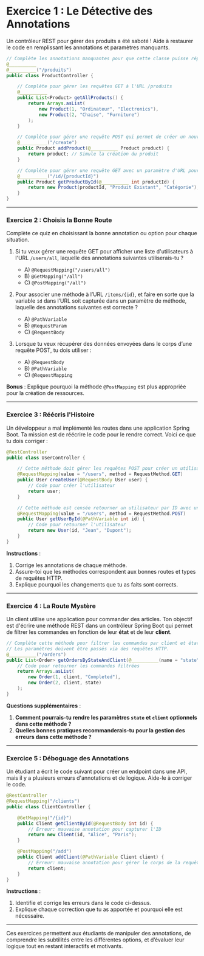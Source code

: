 # **Exercice 1 : Le Détective des Annotations**

Un contrôleur REST pour gérer des produits a été saboté ! Aide à restaurer le code en remplissant les annotations et paramètres manquants.

```java
// Complète les annotations manquantes pour que cette classe puisse répondre aux requêtes HTTP
@__________
@__________("/produits")
public class ProductController {

    // Complète pour gérer les requêtes GET à l'URL /produits
    @__________
    public List<Product> getAllProducts() {
        return Arrays.asList(
            new Product(1, "Ordinateur", "Electronics"),
            new Product(2, "Chaise", "Furniture")
        );
    }

    // Complète pour gérer une requête POST qui permet de créer un nouveau produit
    @__________("/create")
    public Product addProduct(@__________ Product product) {
        return product; // Simule la création du produit
    }

    // Complète pour gérer une requête GET avec un paramètre d'URL pour récupérer un produit par son ID
    @__________("/id/{productId}")
    public Product getProductById(@__________ int productId) {
        return new Product(productId, "Produit Existant", "Catégorie"); // Simule le retour d’un produit
    }
}
```















---

### **Exercice 2 : Choisis la Bonne Route**

Complète ce quiz en choisissant la bonne annotation ou option pour chaque situation.  

1. Si tu veux gérer une requête GET pour afficher une liste d'utilisateurs à l'URL `/users/all`, laquelle des annotations suivantes utiliserais-tu ?
   - A) `@RequestMapping("/users/all")`
   - B) `@GetMapping("/all")`
   - C) `@PostMapping("/all")`

2. Pour associer une méthode à l’URL `/items/{id}`, et faire en sorte que la variable `id` dans l’URL soit capturée dans un paramètre de méthode, laquelle des annotations suivantes est correcte ?
   - A) `@PathVariable`
   - B) `@RequestParam`
   - C) `@RequestBody`

3. Lorsque tu veux récupérer des données envoyées dans le corps d’une requête POST, tu dois utiliser :
   - A) `@RequestBody`
   - B) `@PathVariable`
   - C) `@RequestMapping`

**Bonus** : Explique pourquoi la méthode `@PostMapping` est plus appropriée pour la création de ressources.

---

### **Exercice 3 : Réécris l'Histoire**

Un développeur a mal implémenté les routes dans une application Spring Boot. 
Ta mission est de réécrire le code pour le rendre correct. Voici ce que tu dois corriger :

```java
@RestController
public class UserController {

    // Cette méthode doit gérer les requêtes POST pour créer un utilisateur, mais elle est incorrecte. Corrige-la.
    @RequestMapping(value = "/users", method = RequestMethod.GET)
    public User createUser(@RequestBody User user) {
        // Code pour créer l'utilisateur
        return user;
    }

    // Cette méthode est censée retourner un utilisateur par ID avec une requête GET, mais elle a des erreurs.
    @RequestMapping(value = "/users", method = RequestMethod.POST)
    public User getUserById(@PathVariable int id) {
        // Code pour retourner l'utilisateur
        return new User(id, "Jean", "Dupont");
    }
}
```

**Instructions** :
1. Corrige les annotations de chaque méthode.
2. Assure-toi que les méthodes correspondent aux bonnes routes et types de requêtes HTTP.
3. Explique pourquoi les changements que tu as faits sont corrects.

---

### **Exercice 4 : La Route Mystère**

Un client utilise une application pour commander des articles. Ton objectif est d'écrire une méthode REST dans un contrôleur Spring Boot qui permet de filtrer les commandes en fonction de leur **état** et de leur **client**.

```java
// Complète cette méthode pour filtrer les commandes par client et état.
// Les paramètres doivent être passés via des requêtes HTTP.
@__________("/orders")
public List<Order> getOrdersByStateAndClient(@__________(name = "state") String state, @__________(name = "client") String client) {
    // Code pour retourner les commandes filtrées
    return Arrays.asList(
        new Order(1, client, "Completed"),
        new Order(2, client, state)
    );
}
```

**Questions supplémentaires** :
1. **Comment pourrais-tu rendre les paramètres `state` et `client` optionnels dans cette méthode ?**
2. **Quelles bonnes pratiques recommanderais-tu pour la gestion des erreurs dans cette méthode ?**

---

### **Exercice 5 : Déboguage des Annotations**

Un étudiant a écrit le code suivant pour créer un endpoint dans une API, mais il y a plusieurs erreurs d'annotations et de logique. Aide-le à corriger le code.

```java
@RestController
@RequestMapping("/clients")
public class ClientController {

    @GetMapping("/{id}")
    public Client getClientById(@RequestBody int id) {
        // Erreur: mauvaise annotation pour capturer l'ID
        return new Client(id, "Alice", "Paris");
    }

    @PostMapping("/add")
    public Client addClient(@PathVariable Client client) {
        // Erreur: mauvaise annotation pour gérer le corps de la requête
        return client;
    }
}
```

**Instructions** :
1. Identifie et corrige les erreurs dans le code ci-dessus.
2. Explique chaque correction que tu as apportée et pourquoi elle est nécessaire.

---

Ces exercices permettent aux étudiants de manipuler des annotations, de comprendre les subtilités entre les différentes options, et d’évaluer leur logique tout en restant interactifs et motivants.

